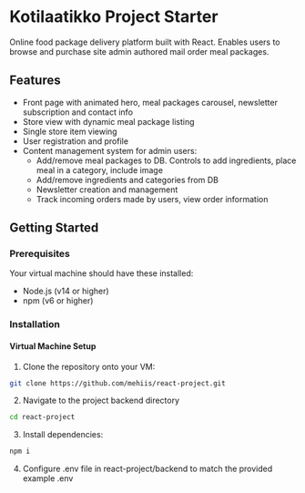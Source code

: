 # Kotilaatikko Project Starter

Online food package delivery platform built with React. Enables users to browse and purchase site admin authored mail order meal packages.

## Features

- Front page with animated hero, meal packages carousel, newsletter subscription and contact info
- Store view with dynamic meal package listing
- Single store item viewing
- User registration and profile
- Content management system for admin users:
  - Add/remove meal packages to DB. Controls to add ingredients, place meal in a category, include image
  - Add/remove ingredients and categories from DB
  - Newsletter creation and management
  - Track incoming orders made by users, view order information

## Getting Started

### Prerequisites

Your virtual machine should have these installed:

- Node.js (v14 or higher)
- npm (v6 or higher)

### Installation

#### Virtual Machine Setup

1. Clone the repository onto your VM:

```bash
git clone https://github.com/mehiis/react-project.git
```

2. Navigate to the project backend directory

```bash
cd react-project
```

3. Install dependencies:

```bash
npm i
```

4. Configure .env file in react-project/backend to match the provided example .env
